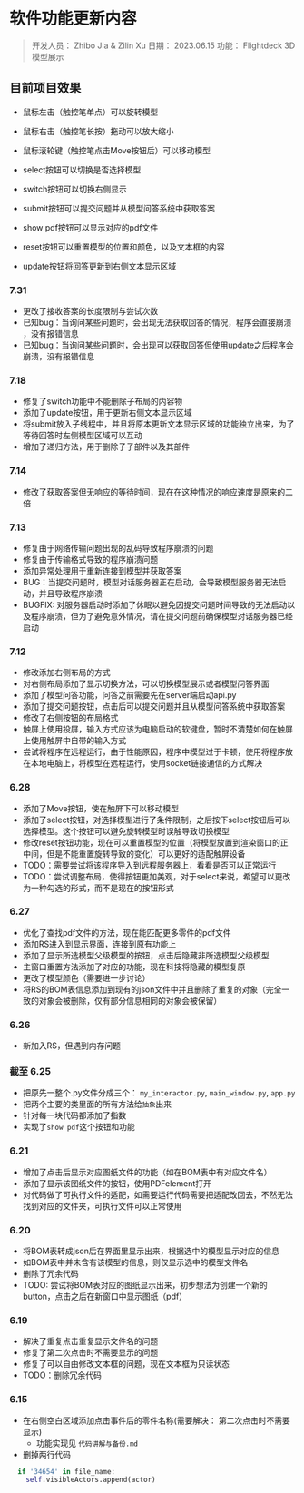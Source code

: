 # 软件功能更新内容

> 开发人员： Zhibo Jia & Zilin Xu
> 日期： 2023.06.15
> 功能： Flightdeck 3D模型展示

## 目前项目效果
- 鼠标左击（触控笔单点）可以旋转模型

- 鼠标右击（触控笔长按）拖动可以放大缩小

- 鼠标滚轮键（触控笔点击Move按钮后）可以移动模型 

- select按钮可以切换是否选择模型

- switch按钮可以切换右侧显示

- submit按钮可以提交问题并从模型问答系统中获取答案

- show pdf按钮可以显示对应的pdf文件

- reset按钮可以重置模型的位置和颜色，以及文本框的内容

- update按钮将回答更新到右侧文本显示区域

### 7.31
- 更改了接收答案的长度限制与尝试次数
- 已知bug：当询问某些问题时，会出现无法获取回答的情况，程序会直接崩溃 ，没有报错信息
- 已知bug：当询问某些问题时，会出现可以获取回答但使用update之后程序会崩溃，没有报错信息

### 7.18
- 修复了switch功能中不能删除子布局的内容物
- 添加了update按钮，用于更新右侧文本显示区域
- 将submit放入子线程中，并且将原本更新文本显示区域的功能独立出来，为了等待回答时左侧模型区域可以互动
- 增加了递归方法，用于删除子子部件以及其部件

### 7.14
- 修改了获取答案但无响应的等待时间，现在在这种情况的响应速度是原来的二倍


### 7.13
- 修复由于网络传输问题出现的乱码导致程序崩溃的问题
- 修复由于传输格式导致的程序崩溃问题
- 添加异常处理用于重新连接到模型并获取答案
- BUG：当提交问题时，模型对话服务器正在启动，会导致模型服务器无法启动，并且导致程序崩溃
- BUGFIX: 对服务器启动时添加了休眠以避免因提交问题时间导致的无法启动以及程序崩溃，但为了避免意外情况，请在提交问题前确保模型对话服务器已经启动


### 7.12
- 修改添加右侧布局的方式
- 对右侧布局添加了显示切换方法，可以切换模型展示或者模型问答界面
- 添加了模型问答功能，问答之前需要先在server端启动api.py
- 添加了提交问题按钮，点击后可以提交问题并且从模型问答系统中获取答案
- 修改了右侧按钮的布局格式
- 触屏上使用投屏，输入方式应该为电脑启动的软键盘，暂时不清楚如何在触屏上使用触屏中自带的输入方式
- 尝试将程序在远程运行，由于性能原因，程序中模型过于卡顿，使用将程序放在本地电脑上，将模型在远程运行，使用socket链接通信的方式解决

### 6.28
- 添加了Move按钮，使在触屏下可以移动模型
- 添加了select按钮，对选择模型进行了条件限制，之后按下select按钮后可以选择模型。这个按钮可以避免旋转模型时误触导致切换模型
- 修改reset按钮功能，现在可以重置模型的位置（将模型放置到渲染窗口的正中间，但是不能重置旋转导致的变化）可以更好的适配触屏设备
- TODO：需要尝试将该程序导入到远程服务器上，看看是否可以正常运行
- TODO：尝试调整布局，使得按钮更加美观，对于select来说，希望可以更改为一种勾选的形式，而不是现在的按钮形式

### 6.27
- 优化了查找pdf文件的方法，现在能匹配更多零件的pdf文件
- 添加RS进入到显示界面，连接到原有功能上
- 添加了显示所选模型父级模型的按钮，点击后隐藏非所选模型父级模型
- 主窗口重置方法添加了对应的功能，现在科技将隐藏的模型复原
- 更改了模型颜色（需要进一步讨论）
- 将RS的BOM表信息添加到现有的json文件中并且删除了重复的对象（完全一致的对象会被删除，仅有部分信息相同的对象会被保留）

### 6.26
- 新加入RS，但遇到内存问题

### 截至 6.25
- 把原先一整个.py文件分成三个： `my_interactor.py`, `main_window.py`, `app.py`
- 把两个主要的类里面的所有方法给`抽象`出来
- 针对每一块代码都添加了指数
- 实现了`show pdf`这个按钮和功能

### 6.21
- 增加了点击后显示对应图纸文件的功能（如在BOM表中有对应文件名）
- 添加了显示该图纸文件的按钮，使用PDFelement打开
- 对代码做了可执行文件的适配，如需要运行代码需要把适配改回去，不然无法找到对应的文件夹，可执行文件可以正常使用

### 6.20
- 将BOM表转成json后在界面里显示出来，根据选中的模型显示对应的信息
- 如BOM表中并未含有该模型的信息，则仅显示选中的模型文件名
- 删除了冗余代码
- TODO: 尝试将BOM表对应的图纸显示出来，初步想法为创建一个新的button，点击之后在新窗口中显示图纸（pdf）

### 6.19
- 解决了重复点击重复显示文件名的问题
- 修复了第二次点击时不需要显示的问题
- 修复了可以自由修改文本框的问题，现在文本框为只读状态
- TODO：删除冗余代码

### 6.15
- 在右侧空白区域添加点击事件后的零件名称(需要解决： 第二次点击时不需要显示)
  - 功能实现见 `代码讲解与备份.md`
- 删掉两行代码
```python                
  if '34654' in file_name:
    self.visibleActors.append(actor)
```







